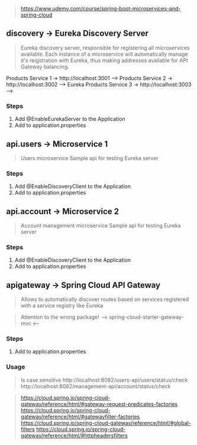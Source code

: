 > https://www.udemy.com/course/spring-boot-microservices-and-spring-cloud

## discovery -> Eureka Discovery Server
> Eureka discovery server, responsible for registering all microservices available.
> Each instance of a microservice will automatically manage it's reigstration with Eureka, thus making addresses available for API Gateway balancing.

Products Service 1 -> http://localhost:3001 -->
Products Service 2 -> http://localhost:3002 --> Eureka
Products Service 3 -> http://localhost:3003 -->

### Steps
1. Add @EnableEurekaServer to the Application
2. Add to application.properties

## api.users -> Microservice 1
> Users microservice
> Sample api for testing Eureka server

### Steps
1. Add @EnableDiscoveryClient to the Application
2. Add to application.properties

## api.account -> Microservice 2
> Account management microservice
> Sample api for testing Eureka server

### Steps
1. Add @EnableDiscoveryClient to the Application
2. Add to application.properties

## apigateway -> Spring Cloud API Gateway
> Allows to automatically discover routes based on services registered with a service registry like Eureka

> Attention to the wrong package! --> spring-cloud-starter-gateway-mvc <--

### Steps
1. Add to application.properties

### Usage
> Is case sensitive
> http://localhost:8082/users-api/users/status/check
> http://localhost:8082/management-api/account/status/check

> https://cloud.spring.io/spring-cloud-gateway/reference/html/#gateway-request-predicates-factories
> https://cloud.spring.io/spring-cloud-gateway/reference/html/#gatewayfilter-factories
> https://cloud.spring.io/spring-cloud-gateway/reference/html/#global-filters
> https://cloud.spring.io/spring-cloud-gateway/reference/html/#httpheadersfilters